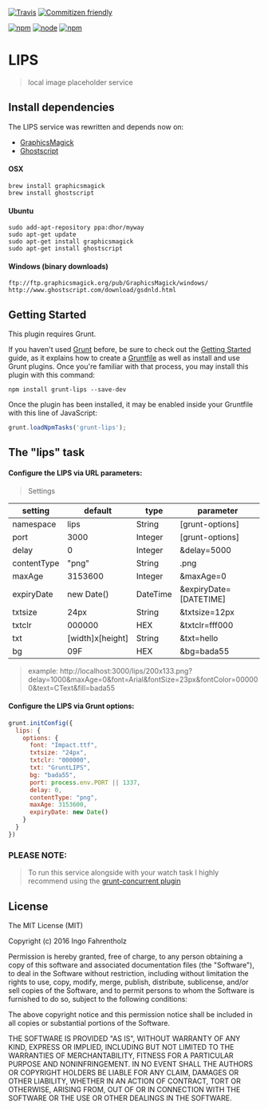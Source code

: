 [![Travis](https://img.shields.io/travis/ifahrentholz/grunt-lips.svg?style=flat-square)]()
[![Commitizen friendly](https://img.shields.io/badge/commitizen-friendly-brightgreen.svg?style=flat-square)](http://commitizen.github.io/cz-cli/)


[![npm](https://img.shields.io/npm/l/grunt-lips.svg?style=flat-square)]()
[![node](https://img.shields.io/node/v/grunt-lips.svg?style=flat-square)]()
[![npm](https://img.shields.io/npm/dt/grunt-lips.svg?style=flat-square)]()

# LIPS

> local image placeholder service

## Install dependencies

The LIPS service was rewritten and depends now on:
- [GraphicsMagick](http://www.graphicsmagick.org/)
- [Ghostscript](http://www.ghostscript.com/)


#### OSX

    brew install graphicsmagick
    brew install ghostscript


#### Ubuntu

    sudo add-apt-repository ppa:dhor/myway
    sudo apt-get update
    sudo apt-get install graphicsmagick
    sudo apt-get install ghostscript


#### Windows (binary downloads)

    ftp://ftp.graphicsmagick.org/pub/GraphicsMagick/windows/
    http://www.ghostscript.com/download/gsdnld.html


## Getting Started
This plugin requires Grunt.

If you haven't used [Grunt](http://gruntjs.com/) before, be sure to check out the [Getting Started](http://gruntjs.com/getting-started) guide, as it explains how to create a [Gruntfile](http://gruntjs.com/sample-gruntfile) as well as install and use Grunt plugins. Once you're familiar with that process, you may install this plugin with this command:

```shell
npm install grunt-lips --save-dev
```

Once the plugin has been installed, it may be enabled inside your Gruntfile with this line of JavaScript:

```js
grunt.loadNpmTasks('grunt-lips');
```

## The "lips" task

#### Configure the LIPS via URL parameters:
> Settings

| setting | default | type | parameter
| --------| ------- | ---- | ----------|
| namespace | lips | String | [grunt-options] |
| port | 3000 | Integer | [grunt-options] |
| delay | 0 | Integer | &delay=5000 |
| contentType | "png" | String | .png |
| maxAge | 3153600 | Integer | &maxAge=0 |
| expiryDate| new Date() | DateTime | &expiryDate=[DATETIME] |
| txtsize | 24px | String | &txtsize=12px |
| txtclr | 000000 | HEX | &txtclr=fff000 |
| txt | [width]x[height] | String | &txt=hello |
| bg | 09F | HEX | &bg=bada55 |

> example: http://localhost:3000/lips/200x133.png?delay=1000&maxAge=0&font=Arial&fontSize=23px&fontColor=000000&text=CText&fill=bada55

#### Configure the LIPS via Grunt options:

```js
grunt.initConfig({
  lips: {
    options: {
      font: "Impact.ttf",
      txtsize: "24px",
      txtclr: "000000",
      txt: "GruntLIPS",
      bg: "bada55",
      port: process.env.PORT || 1337,
      delay: 0,
      contentType: "png",
      maxAge: 3153600,
      expiryDate: new Date()
    }
  }
})
```


### PLEASE NOTE:
> To run this service alongside with your watch task I highly recommend using the [grunt-concurrent plugin](https://github.com/sindresorhus/grunt-concurrent)


## License
The MIT License (MIT)

Copyright (c) 2016 Ingo Fahrentholz

Permission is hereby granted, free of charge, to any person obtaining a copy of this software and associated documentation files (the "Software"), to deal in the Software without restriction, including without limitation the rights to use, copy, modify, merge, publish, distribute, sublicense, and/or sell copies of the Software, and to permit persons to whom the Software is furnished to do so, subject to the following conditions:

The above copyright notice and this permission notice shall be included in all copies or substantial portions of the Software.

THE SOFTWARE IS PROVIDED "AS IS", WITHOUT WARRANTY OF ANY KIND, EXPRESS OR IMPLIED, INCLUDING BUT NOT LIMITED TO THE WARRANTIES OF MERCHANTABILITY, FITNESS FOR A PARTICULAR PURPOSE AND NONINFRINGEMENT. IN NO EVENT SHALL THE AUTHORS OR COPYRIGHT HOLDERS BE LIABLE FOR ANY CLAIM, DAMAGES OR OTHER LIABILITY, WHETHER IN AN ACTION OF CONTRACT, TORT OR OTHERWISE, ARISING FROM, OUT OF OR IN CONNECTION WITH THE SOFTWARE OR THE USE OR OTHER DEALINGS IN THE SOFTWARE.
